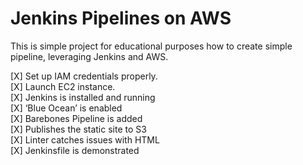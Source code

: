 # Jenkins Pipelines on AWS

This is simple project for educational purposes how to create simple pipeline, leveraging Jenkins and AWS.


[X] Set up IAM credentials properly. <br>
[X] Launch EC2 instance. <br>
[X] Jenkins is installed and running <br>
[X] ‘Blue Ocean’ is enabled <br>
[X] Barebones Pipeline is added <br>
[X] Publishes the static site to S3 <br>
[X] Linter catches issues with HTML <br>
[X] Jenkinsfile is demonstrated
